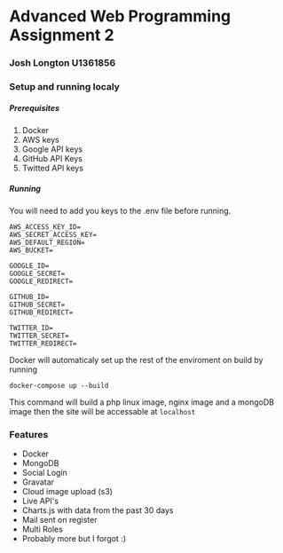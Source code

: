 # Advanced Web Programming Assignment 2

### Josh Longton U1361856

### Setup and running localy
##### Prerequisites
1. Docker
2. AWS keys
3. Google API keys
4. GitHub API Keys
5. Twitted API keys

##### Running
You will need to add you keys to the .env file before running.
```
AWS_ACCESS_KEY_ID=
AWS_SECRET_ACCESS_KEY=
AWS_DEFAULT_REGION=
AWS_BUCKET=

GOOGLE_ID=
GOOGLE_SECRET=
GOOGLE_REDIRECT=

GITHUB_ID=
GITHUB_SECRET=
GITHUB_REDIRECT=

TWITTER_ID=
TWITTER_SECRET=
TWITTER_REDIRECT=
```
Docker will automaticaly set up the rest of the enviroment on build by running 
```
docker-compose up --build
```
This command will build a php linux image, nginx image and a mongoDB image then the site will be accessable at `localhost`

### Features

* Docker 
* MongoDB
* Social Login
* Gravatar
* Cloud image upload (s3)
* Live API's
* Charts.js with data from the past 30 days
* Mail sent on register 
* Multi Roles
* Probably more but I forgot :)
